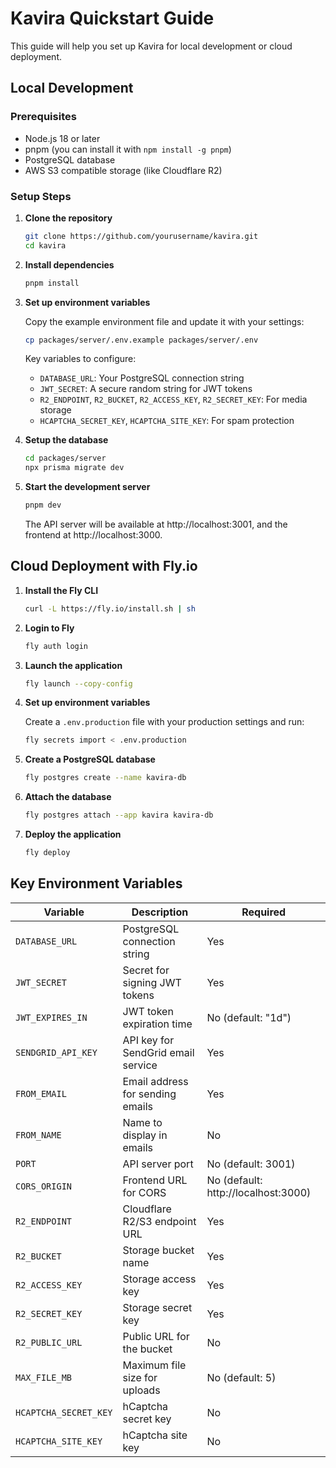 # Kavira Quickstart Guide

This guide will help you set up Kavira for local development or cloud deployment.

## Local Development

### Prerequisites

- Node.js 18 or later
- pnpm (you can install it with `npm install -g pnpm`)
- PostgreSQL database
- AWS S3 compatible storage (like Cloudflare R2)

### Setup Steps

1. **Clone the repository**

   ```bash
   git clone https://github.com/yourusername/kavira.git
   cd kavira
   ```

2. **Install dependencies**

   ```bash
   pnpm install
   ```

3. **Set up environment variables**

   Copy the example environment file and update it with your settings:

   ```bash
   cp packages/server/.env.example packages/server/.env
   ```

   Key variables to configure:
   - `DATABASE_URL`: Your PostgreSQL connection string
   - `JWT_SECRET`: A secure random string for JWT tokens
   - `R2_ENDPOINT`, `R2_BUCKET`, `R2_ACCESS_KEY`, `R2_SECRET_KEY`: For media storage
   - `HCAPTCHA_SECRET_KEY`, `HCAPTCHA_SITE_KEY`: For spam protection

4. **Setup the database**

   ```bash
   cd packages/server
   npx prisma migrate dev
   ```

5. **Start the development server**

   ```bash
   pnpm dev
   ```

   The API server will be available at http://localhost:3001, and the frontend at http://localhost:3000.

## Cloud Deployment with Fly.io

1. **Install the Fly CLI**

   ```bash
   curl -L https://fly.io/install.sh | sh
   ```

2. **Login to Fly**

   ```bash
   fly auth login
   ```

3. **Launch the application**

   ```bash
   fly launch --copy-config
   ```

4. **Set up environment variables**

   Create a `.env.production` file with your production settings and run:

   ```bash
   fly secrets import < .env.production
   ```

5. **Create a PostgreSQL database**

   ```bash
   fly postgres create --name kavira-db
   ```

6. **Attach the database**

   ```bash
   fly postgres attach --app kavira kavira-db
   ```

7. **Deploy the application**

   ```bash
   fly deploy
   ```

## Key Environment Variables

| Variable | Description | Required |
|----------|-------------|----------|
| `DATABASE_URL` | PostgreSQL connection string | Yes |
| `JWT_SECRET` | Secret for signing JWT tokens | Yes |
| `JWT_EXPIRES_IN` | JWT token expiration time | No (default: "1d") |
| `SENDGRID_API_KEY` | API key for SendGrid email service | Yes |
| `FROM_EMAIL` | Email address for sending emails | Yes |
| `FROM_NAME` | Name to display in emails | No |
| `PORT` | API server port | No (default: 3001) |
| `CORS_ORIGIN` | Frontend URL for CORS | No (default: http://localhost:3000) |
| `R2_ENDPOINT` | Cloudflare R2/S3 endpoint URL | Yes |
| `R2_BUCKET` | Storage bucket name | Yes |
| `R2_ACCESS_KEY` | Storage access key | Yes |
| `R2_SECRET_KEY` | Storage secret key | Yes |
| `R2_PUBLIC_URL` | Public URL for the bucket | No |
| `MAX_FILE_MB` | Maximum file size for uploads | No (default: 5) |
| `HCAPTCHA_SECRET_KEY` | hCaptcha secret key | No |
| `HCAPTCHA_SITE_KEY` | hCaptcha site key | No | 